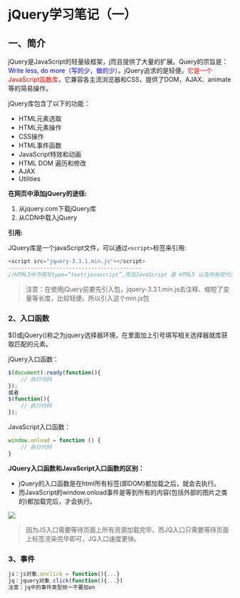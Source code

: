 # jQuery学习笔记（一）

## 一、简介

jQuery是JavaScript的轻量级框架，j而且提供了大量的扩展。Query的宗旨是：<font color="blue">Write less, do more（写的少，做的少）</font>。jQuery追求的是轻便。<font color="red">它是一个JavaScript函数库</font>，它兼容各主流浏览器和CSS，提供了DOM，AJAX、animate等的简易操作。

jQuery库包含了以下的功能：

- HTML元素选取
- HTML元素操作
- CSS操作
- HTML事件函数
- JavaScript特效和动画
- HTML DOM 遍历和修改
- AJAX
- Utilities

**在网页中添加jQuery的途径:**

1. 从jquery.com下载jQuery库
2. 从CDN中载入jQuery

**引用:**

JQuery库是一个javaScript文件，可以通过`<script>`标签来引用:

```js
<script src="jquery-3.3.1.min.js"></script>
------------------------------------------
//HTML5中不用写type=“text/javascript”,而且JavaScript 是 HTML5 以及所有现代浏览器中的默认脚本语言！
```

> 注意：在使用jQuery前要先引入包，jquery-3.3.1.min.js去注释、缩短了变量等长度，比较轻便。所以引入这个min.js包

### 2、入口函数

$()或jQuery()称之为jquery选择器环境，在里面加上引号填写相关选择器就库获取匹配的元素。

jQuery入口函数：

```js
$(document).ready(function(){
    // 执行代码
});
或者
$(function(){
    // 执行代码
});
```

JavaScript入口函数：

```js
window.onload = function () {
    // 执行代码
}
```

**JQuery入口函数和JavaScript入口函数的区别：**

- jQuery的入口函数是在html所有标签(即DOM)都加载之后，就会去执行。
- 而JavaScript的window.onload事件是等到所有的内容(包括外部的图片之类的)都加载完后，才会执行。

![](F:\笔记\java_Study\JS\assets\javaScript和JQuery的入口函数区别.jpeg)

> 因为JS入口需要等待页面上所有资源加载完毕，而JQ入口只需要等待页面上标签渲染完毕即可，JQ入口速度更快。

### 3、事件

```js
js：js对象.onclick = function(){...}
jq：jquery对象.click(function(){...})
注意：jq中的事件类型统一不要加on
```

